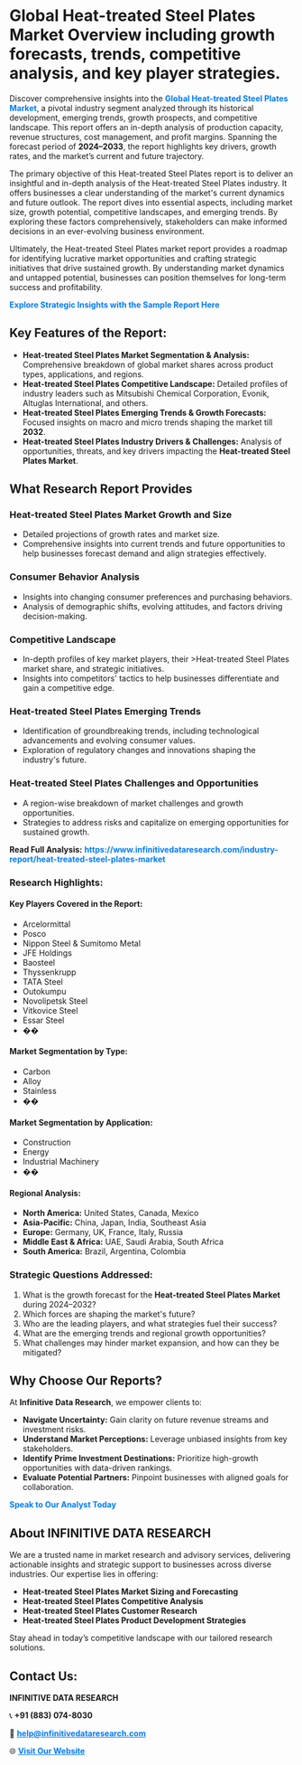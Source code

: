 <h1>Global Heat-treated Steel Plates Market Overview including growth forecasts, trends, competitive analysis, and key player strategies.</h1>
<p>
Discover comprehensive insights into the 
<a href="https://www.infinitivedataresearch.com/industry-report/heat-treated-steel-plates-market" rel="dofollow" style="color: #007BFF; text-decoration: none;"><strong>Global Heat-treated Steel Plates Market</strong></a>, a pivotal industry segment analyzed through its historical development, emerging trends, growth prospects, and competitive landscape. This report offers an in-depth analysis of production capacity, revenue structures, cost management, and profit margins. Spanning the forecast period of <strong>2024–2033</strong>, the report highlights key drivers, growth rates, and the market’s current and future trajectory.
</p>
<p>
The primary objective of this Heat-treated Steel Plates report is to deliver an insightful and in-depth analysis of the Heat-treated Steel Plates industry. It offers businesses a clear understanding of the market's current dynamics and future outlook. The report dives into essential aspects, including market size, growth potential, competitive landscapes, and emerging trends. By exploring these factors comprehensively, stakeholders can make informed decisions in an ever-evolving business environment.
</p>
<p>
Ultimately, the Heat-treated Steel Plates market report provides a roadmap for identifying lucrative market opportunities and crafting strategic initiatives that drive sustained growth. By understanding market dynamics and untapped potential, businesses can position themselves for long-term success and profitability.
</p>
<p>
<a href="https://www.infinitivedataresearch.com/request-sample/reportId=108689" style="color: #007BFF; text-decoration: none;"><strong>Explore Strategic Insights with the Sample Report Here</strong></a>
</p>

<h2>Key Features of the Report:</h2>
<ul>
<li><strong>Heat-treated Steel Plates Market Segmentation & Analysis:</strong> Comprehensive breakdown of global market shares across product types, applications, and regions.</li>
<li><strong>Heat-treated Steel Plates Competitive Landscape:</strong> Detailed profiles of industry leaders such as Mitsubishi Chemical Corporation, Evonik, Altuglas International, and others.</li>
<li><strong>Heat-treated Steel Plates Emerging Trends & Growth Forecasts:</strong> Focused insights on macro and micro trends shaping the market till <strong>2032</strong>.</li>
<li><strong>Heat-treated Steel Plates Industry Drivers & Challenges:</strong> Analysis of opportunities, threats, and key drivers impacting the <strong>Heat-treated Steel Plates Market</strong>.</li>
</ul>

<h2>What Research Report Provides</h2>
<h3>Heat-treated Steel Plates Market Growth and Size</h3>
<ul>
<li>Detailed projections of growth rates and market size.</li>
<li>Comprehensive insights into current trends and future opportunities to help businesses forecast demand and align strategies effectively.</li>
</ul>

<h3>Consumer Behavior Analysis</h3>
<ul>
<li>Insights into changing consumer preferences and purchasing behaviors.</li>
<li>Analysis of demographic shifts, evolving attitudes, and factors driving decision-making.</li>
</ul>

<h3>Competitive Landscape</h3>
<ul>
<li>In-depth profiles of key market players, their >Heat-treated Steel Plates market share, and strategic initiatives.</li>
<li>Insights into competitors' tactics to help businesses differentiate and gain a competitive edge.</li>
</ul>

<h3>Heat-treated Steel Plates Emerging Trends</h3>
<ul>
<li>Identification of groundbreaking trends, including technological advancements and evolving consumer values.</li>
<li>Exploration of regulatory changes and innovations shaping the industry's future.</li>
</ul>

<h3>Heat-treated Steel Plates Challenges and Opportunities</h3>
<ul>
<li>A region-wise breakdown of market challenges and growth opportunities.</li>
<li>Strategies to address risks and capitalize on emerging opportunities for sustained growth.</li>
</ul>
<p><strong>Read Full Analysis:</strong> <a href="https://www.infinitivedataresearch.com/industry-report/heat-treated-steel-plates-market" rel="dofollow" style="color: #007BFF; text-decoration: none;"><strong>https://www.infinitivedataresearch.com/industry-report/heat-treated-steel-plates-market</strong></a></p>
<h3>Research Highlights:</h3>
<h4>Key Players Covered in the Report:</h4>
<ul><li>Arcelormittal</li><li>Posco</li><li>Nippon Steel &amp; Sumitomo Metal</li><li>JFE Holdings</li><li>Baosteel</li><li>Thyssenkrupp</li><li>TATA Steel</li><li>Outokumpu</li><li>Novolipetsk Steel</li><li>Vitkovice Steel</li><li>Essar Steel</li><li>��</li></ul>
<h4>Market Segmentation by Type:</h4>
<ul><li>Carbon</li><li>Alloy</li><li>Stainless</li><li>��</li></ul>
<h4>Market Segmentation by Application:</h4>
<ul><li>Construction</li><li>Energy</li><li>Industrial Machinery</li><li>��</li></ul>

<h4>Regional Analysis:</h4>
<ul>
<li><strong>North America:</strong> United States, Canada, Mexico</li>
<li><strong>Asia-Pacific:</strong> China, Japan, India, Southeast Asia</li>
<li><strong>Europe:</strong> Germany, UK, France, Italy, Russia</li>
<li><strong>Middle East & Africa:</strong> UAE, Saudi Arabia, South Africa</li>
<li><strong>South America:</strong> Brazil, Argentina, Colombia</li>
</ul>

<h3>Strategic Questions Addressed:</h3>
<ol>
<li>What is the growth forecast for the <strong>Heat-treated Steel Plates Market</strong> during 2024–2032?</li>
<li>Which forces are shaping the market's future?</li>
<li>Who are the leading players, and what strategies fuel their success?</li>
<li>What are the emerging trends and regional growth opportunities?</li>
<li>What challenges may hinder market expansion, and how can they be mitigated?</li>
</ol>

<h2>Why Choose Our Reports?</h2>
<p>At <strong>Infinitive Data Research</strong>, we empower clients to:</p>
<ul>
<li><strong>Navigate Uncertainty:</strong> Gain clarity on future revenue streams and investment risks.</li>
<li><strong>Understand Market Perceptions:</strong> Leverage unbiased insights from key stakeholders.</li>
<li><strong>Identify Prime Investment Destinations:</strong> Prioritize high-growth opportunities with data-driven rankings.</li>
<li><strong>Evaluate Potential Partners:</strong> Pinpoint businesses with aligned goals for collaboration.</li>
</ul>
<p><a href="https://www.infinitivedataresearch.com/industry-report/heat-treated-steel-plates-market" rel="dofollow" style="color: #007BFF; text-decoration: none;"><strong>Speak to Our Analyst Today</strong></a></p>

<h2>About INFINITIVE DATA RESEARCH</h2>
<p>We are a trusted name in market research and advisory services, delivering actionable insights and strategic support to businesses across diverse industries. Our expertise lies in offering:</p>
<ul>
<li><strong>Heat-treated Steel Plates Market Sizing and Forecasting</strong></li>
<li><strong>Heat-treated Steel Plates Competitive Analysis</strong></li>
<li><strong>Heat-treated Steel Plates Customer Research</strong></li>
<li><strong>Heat-treated Steel Plates Product Development Strategies</strong></li>
</ul>
<p>Stay ahead in today’s competitive landscape with our tailored research solutions.</p>

<h2>Contact Us:</h2>
<p><strong>INFINITIVE DATA RESEARCH</strong></p>
<p>📞 <strong>+91 (883) 074-8030</strong></p>
<p>📧 <strong><a href="mailto:help@infinitivedataresearch.com" style="color: #007BFF;">help@infinitivedataresearch.com</a></strong></p>
<p>🌐 <strong><a href="https://www.infinitivedataresearch.com" rel="dofollow" style="color: #007BFF;">Visit Our Website</a></strong></p>